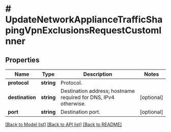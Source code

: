 # # UpdateNetworkApplianceTrafficShapingVpnExclusionsRequestCustomInner

## Properties

Name | Type | Description | Notes
------------ | ------------- | ------------- | -------------
**protocol** | **string** | Protocol. |
**destination** | **string** | Destination address; hostname required for DNS, IPv4 otherwise. | [optional]
**port** | **string** | Destination port. | [optional]

[[Back to Model list]](../../README.md#models) [[Back to API list]](../../README.md#endpoints) [[Back to README]](../../README.md)
